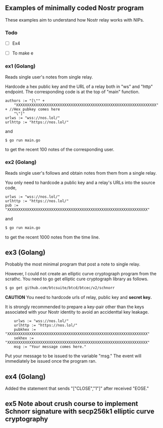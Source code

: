 ## Examples of minimally coded Nostr program

These examples aim to understand how Nostr relay works with NIPs.

### Todo 

- [ ] Ex4 
- [ ] To make e


### ex1 (Golang)
Reads single user's notes from single relay.

Hardcode a hex public key and the URL of a relay both in "ws" and "http" endpoint.
The corresponding code is at the top of "main" function.

``` golang
authors := "[\"" +
	"XXXXXXXXXXXXXXXXXXXXXXXXXXXXXXXXXXXXXXXXXXXXXXXXXXXXXXXXXXXXXXXX" + //Hex pubkey comes here
	"\"]"
urlws := "wss://nos.lol/"
urlhttp := "https://nos.lol/"
```

and

``` bash
$ go run main.go
```

to get the recent 100 notes of the corresponding user. 

### ex2 (Golang)
Reads single user's follows and obtain notes from them from a single relay.

You only need to hardcode a public key and a relay's URLs into the source code,

``` golang
urlws := "wss://nos.lol/"
urlhttp := "https://nos.lol/"
pub := "XXXXXXXXXXXXXXXXXXXXXXXXXXXXXXXXXXXXXXXXXXXXXXXXXXXXXXXXXXXXXXXX"
```

and

``` bash
$ go run main.go
```

to get the recent 1000 notes from the time line.

## ex3 (Golang)

Probably the most minimal program that post a note to single relay.

However, I could not create an elliptic curve cryptograph program from the scrathc.
You need to go get elliptic cure cryptograph library as follows.

``` bash
$ go get github.com/btcsuite/btcd/btcec/v2/schnorr
```

**CAUTION** 
You need to hardcode urls of relay, public key and **secret key.**

It is strongly recommended to prepare a key-pair other than the keys associated with your Nostr identity to avoid an accidenttal key leakage.

``` golang
	urlws := "wss://nos.lol/"
	urlhttp := "https://nos.lol/"
	pubkhex := "XXXXXXXXXXXXXXXXXXXXXXXXXXXXXXXXXXXXXXXXXXXXXXXXXXXXXXXXXXXXXXXX"
	sekhex := "XXXXXXXXXXXXXXXXXXXXXXXXXXXXXXXXXXXXXXXXXXXXXXXXXXXXXXXXXXXXXXXX"
	msg := "Your message comes here."
```
Put your message to be issued to the variable "msg."
The event will immediately be issued once the program ran.

## ex4 (Golang)

Added the statement that sends "["CLOSE","1"]" after received "EOSE."

## ex5 Note about crush course to implement Schnorr signature with secp256k1 elliptic curve cryptography 



